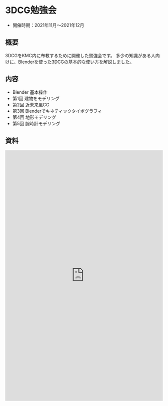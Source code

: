 # 3DCG勉強会

- 開催時期：2021年11月～2021年12月

## 概要

3DCGをKMC内に布教するために開催した勉強会です。
多少の知識がある人向けに、Blenderを使った3DCGの基本的な使い方を解説しました。

## 内容

- Blender 基本操作
- 第1回 建物をモデリング
- 第2回 近未来風CG
- 第3回 Blenderでキネティックタイポグラフィ
- 第4回 地形モデリング
- 第5回 腕時計モデリング

## 資料

<iframe src="https://files.crashrt.work/slides/3dcg.pdf" style="border: 0;" width="100%" height="800px">
    <p>
        スライド：
        <a href="https://files.crashrt.work/slides/3dcg.pdf">
            https://files.crashrt.work/slides/3dcg.pdf
        </a>
    </p>
</iframe>